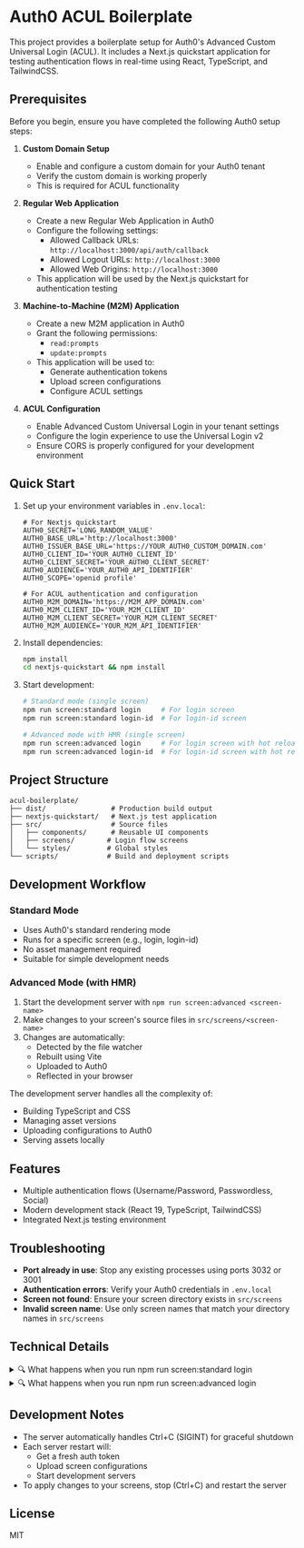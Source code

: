 # Auth0 ACUL Boilerplate

This project provides a boilerplate setup for Auth0's Advanced Custom Universal Login (ACUL). It includes a Next.js quickstart application for testing authentication flows in real-time using React, TypeScript, and TailwindCSS.

## Prerequisites

Before you begin, ensure you have completed the following Auth0 setup steps:

1. **Custom Domain Setup**
   - Enable and configure a custom domain for your Auth0 tenant
   - Verify the custom domain is working properly
   - This is required for ACUL functionality

2. **Regular Web Application**
   - Create a new Regular Web Application in Auth0
   - Configure the following settings:
     - Allowed Callback URLs: `http://localhost:3000/api/auth/callback`
     - Allowed Logout URLs: `http://localhost:3000`
     - Allowed Web Origins: `http://localhost:3000`
   - This application will be used by the Next.js quickstart for authentication testing

3. **Machine-to-Machine (M2M) Application**
   - Create a new M2M application in Auth0
   - Grant the following permissions:
     - `read:prompts`
     - `update:prompts`
   - This application will be used to:
     - Generate authentication tokens
     - Upload screen configurations
     - Configure ACUL settings

4. **ACUL Configuration**
   - Enable Advanced Custom Universal Login in your tenant settings
   - Configure the login experience to use the Universal Login v2
   - Ensure CORS is properly configured for your development environment

## Quick Start

1. Set up your environment variables in `.env.local`:
   ```env
   # For Nextjs quickstart
   AUTH0_SECRET='LONG_RANDOM_VALUE'
   AUTH0_BASE_URL='http://localhost:3000'
   AUTH0_ISSUER_BASE_URL='https://YOUR_AUTH0_CUSTOM_DOMAIN.com'
   AUTH0_CLIENT_ID='YOUR_AUTH0_CLIENT_ID'
   AUTH0_CLIENT_SECRET='YOUR_AUTH0_CLIENT_SECRET'
   AUTH0_AUDIENCE='YOUR_AUTH0_API_IDENTIFIER'
   AUTH0_SCOPE='openid profile'

   # For ACUL authentication and configuration
   AUTH0_M2M_DOMAIN='https://M2M_APP_DOMAIN.com'
   AUTH0_M2M_CLIENT_ID='YOUR_M2M_CLIENT_ID'
   AUTH0_M2M_CLIENT_SECRET='YOUR_M2M_CLIENT_SECRET'
   AUTH0_M2M_AUDIENCE='YOUR_M2M_API_IDENTIFIER'
   ```

2. Install dependencies:
   ```bash
   npm install
   cd nextjs-quickstart && npm install
   ```

3. Start development:
   ```bash
   # Standard mode (single screen)
   npm run screen:standard login     # For login screen
   npm run screen:standard login-id  # For login-id screen

   # Advanced mode with HMR (single screen)
   npm run screen:advanced login     # For login screen with hot reload
   npm run screen:advanced login-id  # For login-id screen with hot reload
   ```

## Project Structure
```
acul-boilerplate/
├── dist/                # Production build output
├── nextjs-quickstart/   # Next.js test application
├── src/                 # Source files
│   ├── components/      # Reusable UI components
│   ├── screens/        # Login flow screens
│   └── styles/         # Global styles
└── scripts/            # Build and deployment scripts
```

## Development Workflow

### Standard Mode
- Uses Auth0's standard rendering mode
- Runs for a specific screen (e.g., login, login-id)
- No asset management required
- Suitable for simple development needs

### Advanced Mode (with HMR)
1. Start the development server with `npm run screen:advanced <screen-name>`
2. Make changes to your screen's source files in `src/screens/<screen-name>`
3. Changes are automatically:
   - Detected by the file watcher
   - Rebuilt using Vite
   - Uploaded to Auth0
   - Reflected in your browser

The development server handles all the complexity of:
- Building TypeScript and CSS
- Managing asset versions
- Uploading configurations to Auth0
- Serving assets locally

## Features

- Multiple authentication flows (Username/Password, Passwordless, Social)
- Modern development stack (React 19, TypeScript, TailwindCSS)
- Integrated Next.js testing environment

## Troubleshooting

- **Port already in use**: Stop any existing processes using ports 3032 or 3001
- **Authentication errors**: Verify your Auth0 credentials in `.env.local`
- **Screen not found**: Ensure your screen directory exists in `src/screens`
- **Invalid screen name**: Use only screen names that match your directory names in `src/screens`

## Technical Details

<details>
<summary>🔍 What happens when you run npm run screen:standard login</summary>

1. **Environment Check**
   - Validates all required environment variables
   - Ensures Auth0 M2M credentials are properly configured

2. **Port Availability Check**
   - Checks if ports 3032 (ACUL server) and 3001 (API server) are available
   - Fails if any port is in use

3. **Screen Validation**
   - Checks if the specified screen exists in `src/screens` directory
   - Fails if screen directory is not found

4. **Auth Token Generation**
   ```http
   POST ${AUTH0_M2M_DOMAIN}/oauth/token
   Content-Type: application/json

   {
     "client_id": "your-m2m-client-id",
     "client_secret": "your-m2m-client-secret",
     "audience": "your-audience",
     "grant_type": "client_credentials"
   }
   ```

5. **Screen Configuration Upload**
   ```http
   PATCH ${AUTH0_ISSUER_BASE_URL}/api/v2/prompts/${screenName}/screen/${screenName}/rendering
   Authorization: Bearer ${access_token}
   Content-Type: application/json

   {
     "rendering_mode": "standard"
   }
   ```

6. **Server Start**
   - Starts ACUL development server
   - Starts Next.js development server
</details>

<details>
<summary>🔍 What happens when you run npm run screen:advanced login</summary>

1. **Environment & Port Checks**
   - Same as standard mode

2. **Build Process**
   - Compiles assets to `dist/` directory
   - Generates JavaScript bundles and CSS files

3. **Asset Discovery**
   - Scans `dist/` directory for JS and CSS files
   - Prepares asset URLs for configuration

4. **Advanced Configuration Upload**
   ```http
   PATCH ${AUTH0_ISSUER_BASE_URL}/api/v2/prompts/login/screen/login/rendering
   Authorization: Bearer ${access_token}
   Content-Type: application/json

   {
     "rendering_mode": "advanced",
     "context_configuration": [],
     "default_head_tags_disabled": false,
     "head_tags": [
       {
         "tag": "script",
         "attributes": {
           "src": "http://127.0.0.1:3032/main.js",
           "defer": true
         }
       },
       {
         "tag": "link",
         "attributes": {
           "rel": "stylesheet",
           "href": "http://127.0.0.1:3032/main.css"
         }
       }
     ]
   }
   ```

5. **Server Start**
   - Starts ACUL development server
   - Starts Next.js development server
   - Starts file watcher for automatic rebuilds
</details>

## Development Notes

- The server automatically handles Ctrl+C (SIGINT) for graceful shutdown
- Each server restart will:
  - Get a fresh auth token
  - Upload screen configurations
  - Start development servers
- To apply changes to your screens, stop (Ctrl+C) and restart the server

## License

MIT